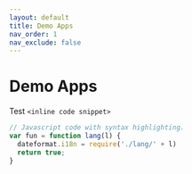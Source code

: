 ```yaml
---
layout: default
title: Demo Apps
nav_order: 1
nav_exclude: false
---
```


# Demo Apps

Test `<inline code snippet>`

```js
// Javascript code with syntax highlighting.
var fun = function lang(l) {
  dateformat.i18n = require('./lang/' + l)
  return true;
}
```
